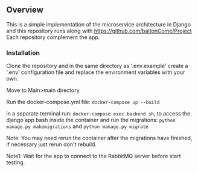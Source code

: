 ## Overview

This is a simple implementation of the microservice architecture in Django and this repository runs along with https://github.com/baltonCome/Project Each repository complement the app.

### Installation

Clone the repository and in the same directory as '.env.example' create a '.env' configuration file and replace the environment variables with your own.


Move to Main>main directory


Run the docker-compose.yml file: ```docker-compose up --build```


in a separate terminal run: ```docker-compose exec backend sh```, to access the django app bash inside the container and run the migrations: ```python manage.py makemigrations``` and ```python manage.py migrate```


Note: You may need rerun the container after the migrations have finished, if necessary just rerun don't rebuild.

Note1: Wait for the app to connect to the RabbitMQ server before start testing.